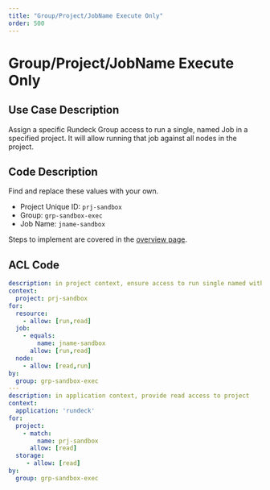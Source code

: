 ```yaml
---
title: "Group/Project/JobName Execute Only"
order: 500
---
```


# Group/Project/JobName Execute Only

## Use Case Description

Assign a specific Rundeck Group access to run a single, named Job in a specified project.  It will allow running that job against all nodes in the project.

## Code Description
Find and replace these values with your own.
- Project Unique ID: `prj-sandbox`
- Group: `grp-sandbox-exec`
- Job Name: `jname-sandbox`

Steps to implement are covered in the [overview page](index.md).

## ACL Code

``` yaml
description: in project context, ensure access to run single named with any node
context:
  project: prj-sandbox
for:
  resource:
    - allow: [run,read]
  job:
    - equals:
        name: jname-sandbox
      allow: [run,read]
  node:
    - allow: [read,run]
by:
  group: grp-sandbox-exec
---
description: in application context, provide read access to project
context:
  application: 'rundeck'
for:
  project:
    - match:
        name: prj-sandbox
      allow: [read]
  storage:
     - allow: [read]
by:
  group: grp-sandbox-exec
```